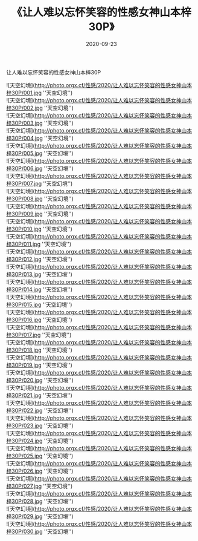 ﻿---
layout: post
title: 《让人难以忘怀笑容的性感女神山本梓30P》
date: 2020-09-23
img: http://photo.orgx.cf/性感/2020/让人难以忘怀笑容的性感女神山本梓30P/000.jpg
tags: [美女,性感,泳衣]
---

让人难以忘怀笑容的性感女神山本梓30P



![天空幻境](http://photo.orgx.cf/性感/2020/让人难以忘怀笑容的性感女神山本梓30P/001.jpg ''天空幻境'')<br>
![天空幻境](http://photo.orgx.cf/性感/2020/让人难以忘怀笑容的性感女神山本梓30P/002.jpg ''天空幻境'')<br>
![天空幻境](http://photo.orgx.cf/性感/2020/让人难以忘怀笑容的性感女神山本梓30P/003.jpg ''天空幻境'')<br>
![天空幻境](http://photo.orgx.cf/性感/2020/让人难以忘怀笑容的性感女神山本梓30P/004.jpg ''天空幻境'')<br>
![天空幻境](http://photo.orgx.cf/性感/2020/让人难以忘怀笑容的性感女神山本梓30P/005.jpg ''天空幻境'')<br>
![天空幻境](http://photo.orgx.cf/性感/2020/让人难以忘怀笑容的性感女神山本梓30P/006.jpg ''天空幻境'')<br>
![天空幻境](http://photo.orgx.cf/性感/2020/让人难以忘怀笑容的性感女神山本梓30P/007.jpg ''天空幻境'')<br>
![天空幻境](http://photo.orgx.cf/性感/2020/让人难以忘怀笑容的性感女神山本梓30P/008.jpg ''天空幻境'')<br>
![天空幻境](http://photo.orgx.cf/性感/2020/让人难以忘怀笑容的性感女神山本梓30P/009.jpg ''天空幻境'')<br>
![天空幻境](http://photo.orgx.cf/性感/2020/让人难以忘怀笑容的性感女神山本梓30P/010.jpg ''天空幻境'')<br>
![天空幻境](http://photo.orgx.cf/性感/2020/让人难以忘怀笑容的性感女神山本梓30P/011.jpg ''天空幻境'')<br>
![天空幻境](http://photo.orgx.cf/性感/2020/让人难以忘怀笑容的性感女神山本梓30P/012.jpg ''天空幻境'')<br>
![天空幻境](http://photo.orgx.cf/性感/2020/让人难以忘怀笑容的性感女神山本梓30P/013.jpg ''天空幻境'')<br>
![天空幻境](http://photo.orgx.cf/性感/2020/让人难以忘怀笑容的性感女神山本梓30P/014.jpg ''天空幻境'')<br>
![天空幻境](http://photo.orgx.cf/性感/2020/让人难以忘怀笑容的性感女神山本梓30P/015.jpg ''天空幻境'')<br>
![天空幻境](http://photo.orgx.cf/性感/2020/让人难以忘怀笑容的性感女神山本梓30P/016.jpg ''天空幻境'')<br>
![天空幻境](http://photo.orgx.cf/性感/2020/让人难以忘怀笑容的性感女神山本梓30P/017.jpg ''天空幻境'')<br>
![天空幻境](http://photo.orgx.cf/性感/2020/让人难以忘怀笑容的性感女神山本梓30P/018.jpg ''天空幻境'')<br>
![天空幻境](http://photo.orgx.cf/性感/2020/让人难以忘怀笑容的性感女神山本梓30P/019.jpg ''天空幻境'')<br>
![天空幻境](http://photo.orgx.cf/性感/2020/让人难以忘怀笑容的性感女神山本梓30P/020.jpg ''天空幻境'')<br>
![天空幻境](http://photo.orgx.cf/性感/2020/让人难以忘怀笑容的性感女神山本梓30P/021.jpg ''天空幻境'')<br>
![天空幻境](http://photo.orgx.cf/性感/2020/让人难以忘怀笑容的性感女神山本梓30P/022.jpg ''天空幻境'')<br>
![天空幻境](http://photo.orgx.cf/性感/2020/让人难以忘怀笑容的性感女神山本梓30P/023.jpg ''天空幻境'')<br>
![天空幻境](http://photo.orgx.cf/性感/2020/让人难以忘怀笑容的性感女神山本梓30P/024.jpg ''天空幻境'')<br>
![天空幻境](http://photo.orgx.cf/性感/2020/让人难以忘怀笑容的性感女神山本梓30P/025.jpg ''天空幻境'')<br>
![天空幻境](http://photo.orgx.cf/性感/2020/让人难以忘怀笑容的性感女神山本梓30P/026.jpg ''天空幻境'')<br>
![天空幻境](http://photo.orgx.cf/性感/2020/让人难以忘怀笑容的性感女神山本梓30P/027.jpg ''天空幻境'')<br>
![天空幻境](http://photo.orgx.cf/性感/2020/让人难以忘怀笑容的性感女神山本梓30P/028.jpg ''天空幻境'')<br>
![天空幻境](http://photo.orgx.cf/性感/2020/让人难以忘怀笑容的性感女神山本梓30P/029.jpg ''天空幻境'')<br>
![天空幻境](http://photo.orgx.cf/性感/2020/让人难以忘怀笑容的性感女神山本梓30P/030.jpg ''天空幻境'')<br>